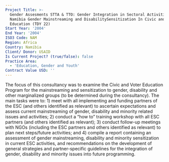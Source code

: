 ```yaml
---
Project Title: >-
  Gender Assesments STTA & TTO: Gender Integration in Sectoral Activities:
  Namibia Gender Mainstreaming and DisabilitySensitization In Civic and Voter
  Education (TDY 22)
Start Year: '2004'
End Year: '2004'
ISO3 Code: NAM
Region: Africa
Country: Namibia
Client/ Donor: USAID
Is Current Project? (true/false): false
Practice Area:
  - 'Education, Gender and Youth'
Contract Value USD: ''
---
```

The focus of this consultancy was to examine the Civic and Voter Education Program for the mainstreaming and sensitization to gender, disability and other marginalized groups (to be determined during the consultancy). The main tasks were to: 1) meet with all implementing and funding partners of the ESC (and others identified as relevant) to ascertain expectations and assess current mainstreaming of gender, disability and minority related issues and activities; 2) conduct a “how to” training workshop with all ESC partners (and others identified as relevant); 3) conduct follow-up meetings with NGOs (including the ESC partners and others identified as relevant) to plan next steps/future activities; and 4) compile a report containing an assessment of gender mainstreaming, disability and minority sensitization in current ESC activities, and recommendations on the development of general strategies and partner-specific guidelines for the integration of gender, disability and minority issues into future programming.